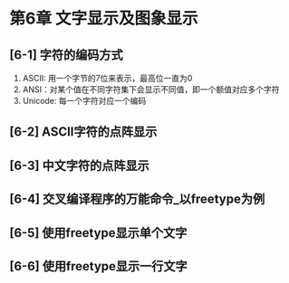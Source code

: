 # 第6章 文字显示及图象显示

## [6-1] 字符的编码方式
1. ASCII: 用一个字节的7位来表示，最高位一直为0
2. ANSI：对某个值在不同字符集下会显示不同值，即一个额值对应多个字符
3. Unicode: 每一个字符对应一个编码

## [6-2] ASCII字符的点阵显示



## [6-3] 中文字符的点阵显示



## [6-4] 交叉编译程序的万能命令_以freetype为例



## [6-5] 使用freetype显示单个文字



## [6-6] 使用freetype显示一行文字


